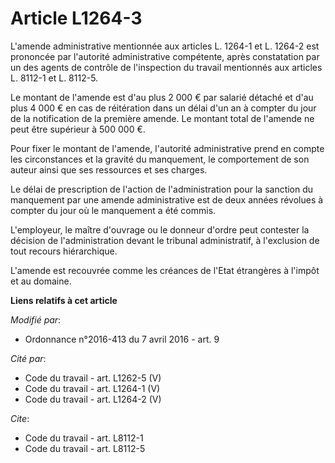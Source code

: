 # Article L1264-3

L'amende administrative mentionnée aux articles L. 1264-1 et L. 1264-2 est prononcée par l'autorité administrative
compétente, après constatation par un des agents de contrôle de l'inspection du travail mentionnés aux articles L. 8112-1 et
L. 8112-5.

Le montant de l'amende est d'au plus 2 000 € par salarié détaché et d'au plus 4 000 € en cas de réitération dans un délai
d'un an à compter du jour de la notification de la première amende. Le montant total de l'amende ne peut être supérieur à 500
000 €. 

Pour fixer le montant de l'amende, l'autorité administrative prend en compte les circonstances et la gravité du manquement,
le comportement de son auteur ainsi que ses ressources et ses charges. 

Le délai de prescription de l'action de l'administration pour la sanction du manquement par une amende administrative est de
deux années révolues à compter du jour où le manquement a été commis. 

L'employeur, le maître d'ouvrage ou le donneur d'ordre peut contester la décision de l'administration devant le tribunal
administratif, à l'exclusion de tout recours hiérarchique.  

L'amende est recouvrée comme les créances de l'Etat étrangères à l'impôt et au domaine.

**Liens relatifs à cet article**

_Modifié par_:

  - Ordonnance n°2016-413 du 7 avril 2016 - art. 9

_Cité par_:

  - Code du travail - art. L1262-5 (V)
  - Code du travail - art. L1264-1 (V)
  - Code du travail - art. L1264-2 (V)

_Cite_:

  - Code du travail - art. L8112-1
  - Code du travail - art. L8112-5
